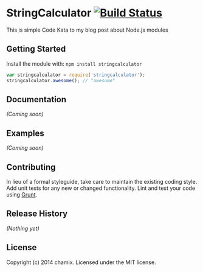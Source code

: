 # StringCalculator [![Build Status](https://secure.travis-ci.org/chamix/stringcalculator.png?branch=master)](http://travis-ci.org/chamix/stringcalculator)

This is simple Code Kata to my blog post about Node.js modules

## Getting Started
Install the module with: `npm install stringcalculator`

```javascript
var stringcalculator = require('stringcalculator');
stringcalculator.awesome(); // "awesome"
```

## Documentation
_(Coming soon)_

## Examples
_(Coming soon)_

## Contributing
In lieu of a formal styleguide, take care to maintain the existing coding style. Add unit tests for any new or changed functionality. Lint and test your code using [Grunt](http://gruntjs.com/).

## Release History
_(Nothing yet)_

## License
Copyright (c) 2014 chamix. Licensed under the MIT license.
